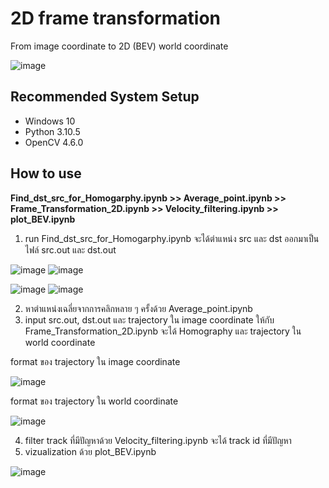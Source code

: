 # 2D frame transformation

From image coordinate to 2D (BEV) world coordinate

![image](https://github.com/vivmm/ME14_2022/assets/103901978/4f0a12ee-c2fa-4090-a93e-c40092c61bef)

## Recommended System Setup
- Windows 10
- Python 3.10.5
- OpenCV 4.6.0

## How to use
**Find_dst_src_for_Homogarphy.ipynb >> Average_point.ipynb >> Frame_Transformation_2D.ipynb >> Velocity_filtering.ipynb >> plot_BEV.ipynb**

1. run Find_dst_src_for_Homogarphy.ipynb จะได้ตำแหน่ง src และ dst ออกมาเป็นไฟล์ src.out และ dst.out

![image](https://github.com/vivmm/ME14_2022/assets/103901978/4d682772-2e93-4dd9-a37c-c3cf4bec75ac) ![image](https://github.com/vivmm/ME14_2022/assets/103901978/c348d695-7c5b-435b-b5cd-65d0b6fc2a3c)

![image](https://github.com/vivmm/ME14_2022/assets/103901978/3d1befe4-801a-4efe-b292-5b6941ccfa6f) ![image](https://github.com/vivmm/ME14_2022/assets/103901978/ed322bfb-2fc9-42b5-95ad-bf932037a6f5)

2. หาตำแหน่งเฉลี่ยจากการคลิกหลาย ๆ ครั้งด้วย Average_point.ipynb
3. input src.out, dst.out และ trajectory ใน image coordinate ให้กับ Frame_Transformation_2D.ipynb จะได้ Homography และ trajectory ใน world coordinate

format ของ trajectory ใน image coordinate

![image](https://github.com/vivmm/ME14_2022/assets/103901978/cef8b390-db93-408c-8add-2285870c04c6)

format ของ trajectory ใน world coordinate

![image](https://github.com/vivmm/ME14_2022/assets/103901978/644e51ef-9a69-4d5e-a738-5c5466df0a28)

4. filter track ที่มีปัญหาด้วย Velocity_filtering.ipynb จะได้ track id ที่มีปัญหา
5. vizualization ด้วย plot_BEV.ipynb

![image](https://github.com/vivmm/ME14_2022/assets/103901978/13230842-791e-4fb5-9353-c5e50cc6d136)


